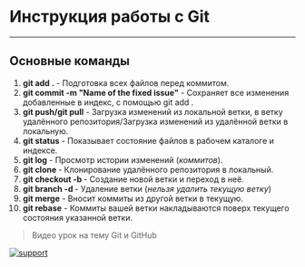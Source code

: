 # Инструкция работы с Git
___
## Основные команды
1. **git add .** - Подготовка всех файлов перед коммитом.
2. **git commit -m "Name of the fixed issue"** - Сохраняет все изменения добавленные в индекс, с помощью git add .
3. **git push/git pull** - Загрузка изменений из локальной ветки, в ветку удалённого репозитория/Загрузка изменений из удалённой ветки в локальную.
4. **git status** - Показывает состояние файлов в рабочем каталоге и индексе.
5. **git log** - Просмотр истории изменений (*коммитов*). 
6. **git clone <url>** - Клонирование удалённого репозитория в локальный.
7. **git checkout -b <branch name>** - Создание новой ветки и переход в неё.
8. **git branch -d <branch name>** - Удаление ветки (*нельзя удалить текущую ветку*)
9. **git merge** - Вносит коммиты из другой ветки в текущую.
10. **git rebase** - Коммиты вашей ветки накладываются поверх текущего состояния указанной ветки.

>Видео урок на тему Git и GitHub

[![support](https://i.ytimg.com/vi/O00FTZDxD0o/hqdefault.jpg?sqp=-oaymwEWCKgBEF5IWvKriqkDCQgBFQAAiEIYAQ==&rs=AOn4CLBrkNxHJZLOHY1VswRLbMrjREjxew)](https://www.youtube.com/watch?v=O00FTZDxD0o&ab_channel=BogdanStashchuk, "Нажмите")


